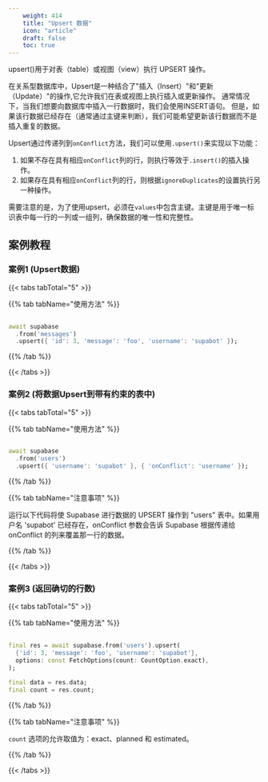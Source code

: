 ```yaml
---
    weight: 414
    title: "Upsert 数据"
    icon: "article"
    draft: false
    toc: true
---
```


upsert()用于对表（table）或视图（view）执行 UPSERT 操作。

在关系型数据库中，Upsert是一种结合了"插入（Insert）"和"更新（Update）"的操作,它允许我们在表或视图上执行插入或更新操作。
通常情况下，当我们想要向数据库中插入一行数据时，我们会使用INSERT语句。
但是，如果该行数据已经存在（通常通过主键来判断），我们可能希望更新该行数据而不是插入重复的数据。

Upsert通过传递列到`onConflict`方法，我们可以使用`.upsert()`来实现以下功能：

1. 如果不存在具有相应`onConflict`列的行，则执行等效于`.insert()`的插入操作。
2. 如果存在具有相应`onConflict`列的行，则根据`ignoreDuplicates`的设置执行另一种操作。

需要注意的是，为了使用upsert，必须在`values`中包含主键。主键是用于唯一标识表中每一行的一列或一组列，确保数据的唯一性和完整性。



## 案例教程
### 案例1 (Upsert数据)

{{< tabs tabTotal="5" >}}

  
  
  
  
>

{{% tab tabName="使用方法" %}}



```dart
                                                                              
await supabase
  .from('messages')
  .upsert({ 'id': 3, 'message': 'foo', 'username': 'supabot' });
```


{{% /tab %}}


{{< /tabs >}}


### 案例2 (将数据Upsert到带有约束的表中)

{{< tabs tabTotal="5" >}}

  
  
  
  
>

{{% tab tabName="使用方法" %}}



```dart
                                                                              
await supabase
  .from('users')
  .upsert({ 'username': 'supabot' }, { 'onConflict': 'username' });
```


{{% /tab %}}

{{% tab tabName="注意事项" %}}



运行以下代码将使 Supabase 进行数据的 UPSERT 操作到 "users" 表中。如果用户名 'supabot' 已经存在，onConflict 参数会告诉 Supabase 根据传递给 onConflict 的列来覆盖那一行的数据。




{{% /tab %}}


{{< /tabs >}}


### 案例3 (返回确切的行数)

{{< tabs tabTotal="5" >}}

  
  
  
  
>

{{% tab tabName="使用方法" %}}



```dart
                                                                              
final res = await supabase.from('users').upsert(
  {'id': 3, 'message': 'foo', 'username': 'supabot'},
  options: const FetchOptions(count: CountOption.exact),
);

final data = res.data;
final count = res.count;
```


{{% /tab %}}

{{% tab tabName="注意事项" %}}



`count` 选项的允许取值为：exact、planned 和 estimated。



{{% /tab %}}

{{< /tabs >}}
